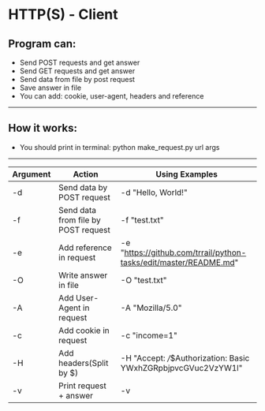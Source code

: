 
# HTTP(S) - Client 

## Program can:
* Send POST requests and get answer
* Send GET requests and get answer
* Send data from file by post request
* Save answer in file
* You can add: cookie, user-agent, headers and reference 
-----------------------------------------------------------------------------------------------------------------------------------  
## How it works:
* You should print in terminal: python make_request.py url args
-----------------------------------------------------------------------------------------------------------------------------------

| Argument |                 Action              |                               Using Examples                     | 
|----------|-------------------------------------|------------------------------------------------------------------|
|    -d    |       Send data by POST request     | -d "Hello, World!"                                               |
|    -f    | Send data from file by POST request | -f "test.txt"                                                    |
|    -e    |       Add reference in request      | -e "https://github.com/trrail/python-tasks/edit/master/README.md"|
|    -O    |         Write answer in file        | -O "test.txt"                                                    |
|    -A    |       Add User-Agent in request     | -A "Mozilla/5.0"                                                 |
|    -c    |         Add cookie in request       | -c "income=1"                                                    |
|    -H    |         Add headers(Split by $)     | -H "Accept: */*$Authorization: Basic YWxhZGRpbjpvcGVuc2VzYW1l"   |                                 
|    -v    |        Print request + answer       | -v                                                               |
